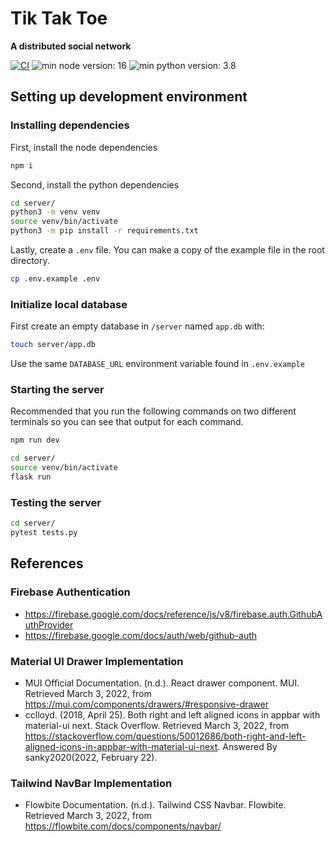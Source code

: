 # Tik Tak Toe
**A distributed social network**

[![CI](https://github.com/giancarlopernudisegura/cmput404/actions/workflows/heroku.yml/badge.svg)](https://github.com/giancarlopernudisegura/cmput404/actions/workflows/heroku.yml)
![min node version: 16](https://img.shields.io/badge/node--lts-%3E%3D16-brightgreen)
![min python version: 3.8](https://img.shields.io/badge/python-%3E%3D3.8-blue)

## Setting up development environment

### Installing dependencies

First, install the node dependencies
```bash
npm i
```

Second, install the python dependencies
```bash
cd server/
python3 -m venv venv
source venv/bin/activate
python3 -m pip install -r requirements.txt
```

Lastly, create a `.env` file. You can make a copy of the example file in the root directory.
```bash
cp .env.example .env
```

### Initialize local database
First create an empty database in `/server` named `app.db` with:
```bash
touch server/app.db
```
Use the same `DATABASE_URL` environment variable found in `.env.example`


### Starting the server

Recommended that you run the following commands on two different terminals so you can see that output for each command.
```bash
npm run dev
```
```bash
cd server/
source venv/bin/activate
flask run
```

### Testing the server
```bash
cd server/
pytest tests.py
```

## References
### Firebase Authentication
- https://firebase.google.com/docs/reference/js/v8/firebase.auth.GithubAuthProvider
- https://firebase.google.com/docs/auth/web/github-auth

### Material UI Drawer Implementation
- MUI Official Documentation. (n.d.). React drawer component. MUI. Retrieved March 3, 2022, from https://mui.com/components/drawers/#responsive-drawer
- cclloyd. (2018, April 25). Both right and left aligned icons in appbar with material-ui next. Stack Overflow. Retrieved March 3, 2022, from https://stackoverflow.com/questions/50012686/both-right-and-left-aligned-icons-in-appbar-with-material-ui-next. Answered By sanky2020(2022, February 22).

### Tailwind NavBar Implementation
- Flowbite Documentation. (n.d.). Tailwind CSS Navbar. Flowbite. Retrieved March 3, 2022, from https://flowbite.com/docs/components/navbar/  
